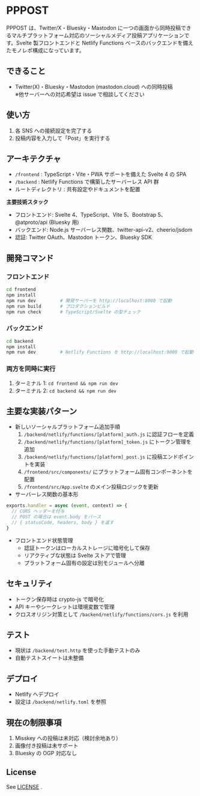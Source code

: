 # PPPOST

PPPOST は、Twitter/X・Bluesky・Mastodon に一つの画面から同時投稿できるマルチプラットフォーム対応のソーシャルメディア投稿アプリケーションです。Svelte 製フロントエンドと Netlify Functions ベースのバックエンドを備えたモノレポ構成になっています。

## できること

- Twitter(X)・Bluesky・Mastodon (mastodon.cloud) への同時投稿  
  ※他サーバーへの対応希望は issue で相談してください

## 使い方

1. 各 SNS への接続設定を完了する
2. 投稿内容を入力して「Post」を実行する

## アーキテクチャ

- `/frontend` : TypeScript・Vite・PWA サポートを備えた Svelte 4 の SPA
- `/backend` : Netlify Functions で構築したサーバーレス API 群
- ルートディレクトリ : 共有設定やドキュメントを配置

**主要技術スタック**

- フロントエンド: Svelte 4、TypeScript、Vite 5、Bootstrap 5、@atproto/api (Bluesky 用)
- バックエンド: Node.js サーバーレス関数、twitter-api-v2、cheerio/jsdom
- 認証: Twitter OAuth、Mastodon トークン、Bluesky SDK

## 開発コマンド

### フロントエンド

```bash
cd frontend
npm install
npm run dev         # 開発サーバーを http://localhost:8080 で起動
npm run build       # プロダクションビルド
npm run check       # TypeScript/Svelte の型チェック
```

### バックエンド

```bash
cd backend
npm install
npm run dev         # Netlify Functions を http://localhost:9000 で起動
```

### 両方を同時に実行

1. ターミナル 1: `cd frontend && npm run dev`
2. ターミナル 2: `cd backend && npm run dev`

## 主要な実装パターン

- 新しいソーシャルプラットフォーム追加手順
  1. `/backend/netlify/functions/[platform]_auth.js` に認証フローを定義
  2. `/backend/netlify/functions/[platform]_token.js` にトークン管理を追加
  3. `/backend/netlify/functions/[platform]_post.js` に投稿エンドポイントを実装
  4. `/frontend/src/components/` にプラットフォーム固有コンポーネントを配置
  5. `/frontend/src/App.svelte` のメイン投稿ロジックを更新
- サーバーレス関数の基本形

```javascript
exports.handler = async (event, context) => {
  // CORS ヘッダーを付与
  // POST の場合は event.body をパース
  // { statusCode, headers, body } を返す
}
```

- フロントエンド状態管理
  - 認証トークンはローカルストレージに暗号化して保存
  - リアクティブな状態は Svelte ストアで管理
  - プラットフォーム固有の設定は別モジュールへ分離

## セキュリティ

- トークン保存時は crypto-js で暗号化
- API キーやシークレットは環境変数で管理
- クロスオリジン対策として `/backend/netlify/functions/cors.js` を利用

## テスト

- 現状は `/backend/test.http` を使った手動テストのみ
- 自動テストスイートは未整備

## デプロイ

- Netlify へデプロイ
- 設定は `/backend/netlify.toml` を参照

## 現在の制限事項

1. Misskey への投稿は未対応（検討余地あり）
2. 画像付き投稿は未サポート
3. Bluesky の OGP 対応なし

## License

See [LICENSE](LICENSE.txt) .

